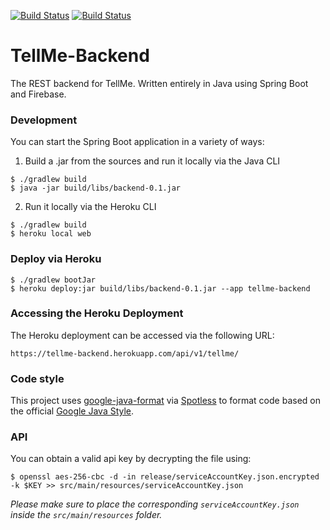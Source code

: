 [![Build Status](https://img.shields.io/circleci/build/github/itsandreramon/TellMe-Backend?token=925c8971ba4c49e3bde6365d720689b70d48a965)](https://circleci.com/gh/itsandreramon/TellMe-Backend)
[![Build Status](https://img.shields.io/uptimerobot/ratio/m784110259-46982a9bb52d30acae5d40e6)](https://uptimerobot.com/dashboard#784110259)

# TellMe-Backend
The REST backend for TellMe. Written entirely in Java using Spring Boot and Firebase.

### Development
You can start the Spring Boot application in a variety of ways:

1. Build a .jar from the sources and run it locally via the Java CLI
```
$ ./gradlew build
$ java -jar build/libs/backend-0.1.jar
```

2. Run it locally via the Heroku CLI
```
$ ./gradlew build
$ heroku local web
```

### Deploy via Heroku
```
$ ./gradlew bootJar
$ heroku deploy:jar build/libs/backend-0.1.jar --app tellme-backend
```

### Accessing the Heroku Deployment
The Heroku deployment can be accessed via the following URL:
```
https://tellme-backend.herokuapp.com/api/v1/tellme/
```

### Code style
This project uses [google-java-format](https://github.com/google/google-java-format) via [Spotless](https://github.com/diffplug/spotless) to format code based on the official [Google Java Style](https://google.github.io/styleguide/javaguide.html).
### API
You can obtain a valid api key by decrypting the file using:
```
$ openssl aes-256-cbc -d -in release/serviceAccountKey.json.encrypted -k $KEY >> src/main/resources/serviceAccountKey.json
```

*Please make sure to place the corresponding ```serviceAccountKey.json``` inside the ```src/main/resources``` folder.*

